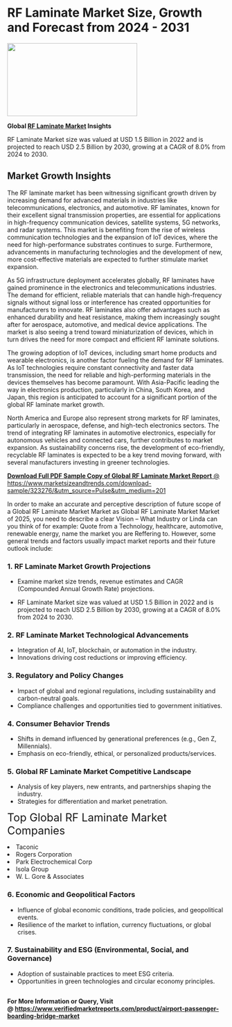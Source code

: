 <H1>RF Laminate Market Size, Growth and Forecast from 2024 - 2031</H1><img class="aligncenter size-medium wp-image-584254" src="https://thirdeyenews.in/wp-content/uploads/2024/09/Global-Market-Research-300x168.jpeg" alt="" width="300" height="168" /><p><strong>Global&nbsp;<a href="https://www.marketsizeandtrends.com/download-sample/323276/&amp;utm_source=Pulse&amp;utm_medium=201">RF Laminate Market</a> Insights</strong></p><p>RF Laminate Market size was valued at USD 1.5 Billion in 2022 and is projected to reach USD 2.5 Billion by 2030, growing at a CAGR of 8.0% from 2024 to 2030.</p><p><h2>Market Growth Insights</h2> <p>The RF laminate market has been witnessing significant growth driven by increasing demand for advanced materials in industries like telecommunications, electronics, and automotive. RF laminates, known for their excellent signal transmission properties, are essential for applications in high-frequency communication devices, satellite systems, 5G networks, and radar systems. This market is benefiting from the rise of wireless communication technologies and the expansion of IoT devices, where the need for high-performance substrates continues to surge. Furthermore, advancements in manufacturing technologies and the development of new, more cost-effective materials are expected to further stimulate market expansion.</p> <p><a href="#"></a></p> <p>As 5G infrastructure deployment accelerates globally, RF laminates have gained prominence in the electronics and telecommunications industries. The demand for efficient, reliable materials that can handle high-frequency signals without signal loss or interference has created opportunities for manufacturers to innovate. RF laminates also offer advantages such as enhanced durability and heat resistance, making them increasingly sought after for aerospace, automotive, and medical device applications. The market is also seeing a trend toward miniaturization of devices, which in turn drives the need for more compact and efficient RF laminate solutions.</p> <p>The growing adoption of IoT devices, including smart home products and wearable electronics, is another factor fueling the demand for RF laminates. As IoT technologies require constant connectivity and faster data transmission, the need for reliable and high-performing materials in the devices themselves has become paramount. With Asia-Pacific leading the way in electronics production, particularly in China, South Korea, and Japan, this region is anticipated to account for a significant portion of the global RF laminate market growth.</p> <p>North America and Europe also represent strong markets for RF laminates, particularly in aerospace, defense, and high-tech electronics sectors. The trend of integrating RF laminates in automotive electronics, especially for autonomous vehicles and connected cars, further contributes to market expansion. As sustainability concerns rise, the development of eco-friendly, recyclable RF laminates is expected to be a key trend moving forward, with several manufacturers investing in greener technologies.</p> <p><a href="#"></p><p><span class=""><strong>Download Full PDF Sample Copy of Global RF Laminate Market Report</strong> @ <a href="https://www.marketsizeandtrends.com/download-sample/323276/&amp;utm_source=Pulse&amp;utm_medium=201" target="_blank">https://www.marketsizeandtrends.com/download-sample/323276/&amp;utm_source=Pulse&amp;utm_medium=201</a></span></p><p>In order to make an accurate and perceptive description of future scope of a Global&nbsp;RF Laminate Market Market as Global&nbsp;RF Laminate Market Market of 2025, you need to describe a clear Vision &ndash; What Industry or Linda can you think of for example: Quote from a Technology, healthcare, automotive, renewable energy, name the market you are Reffering to. However, some general trends and factors usually impact market reports and their future outlook include:</p><h3>1.&nbsp;<strong>RF Laminate Market Growth Projections</strong></h3><ul><li>Examine market size trends, revenue estimates and CAGR (Compounded Annual Growth Rate) projections.</li><li><p>RF Laminate Market size was valued at USD 1.5 Billion in 2022 and is projected to reach USD 2.5 Billion by 2030, growing at a CAGR of 8.0% from 2024 to 2030.</p></li></ul><h3>2.&nbsp;<strong>RF Laminate Market Technological Advancements</strong></h3><ul><li>Integration of AI, IoT, blockchain, or automation in the industry.</li><li>Innovations driving cost reductions or improving efficiency.</li></ul><h3>3.&nbsp;<strong>Regulatory and Policy Changes</strong></h3><ul><li>Impact of global and regional regulations, including sustainability and carbon-neutral goals.</li><li>Compliance challenges and opportunities tied to government initiatives.</li></ul><h3>4.&nbsp;<strong>Consumer Behavior Trends</strong></h3><ul><li>Shifts in demand influenced by generational preferences (e.g., Gen Z, Millennials).</li><li>Emphasis on eco-friendly, ethical, or personalized products/services.</li></ul><h3>5.&nbsp;<strong>Global RF Laminate Market Competitive Landscape</strong></h3><ul><li>Analysis of key players, new entrants, and partnerships shaping the industry.</li><li>Strategies for differentiation and market penetration.</li></ul><p data-pm-slice="1 1 []"><span style="color: inherit; font-family: inherit; font-size: 25px;">Top Global RF Laminate Market Companies</span></p><div class="" data-test-id=""><p><li>Taconic</li><li> Rogers Corporation</li><li> Park Electrochemical Corp</li><li> Isola Group</li><li> W. L. Gore & Associates</li></p></div><h3>6.&nbsp;<strong>Economic and Geopolitical Factors</strong></h3><ul><li>Influence of global economic conditions, trade policies, and geopolitical events.</li><li>Resilience of the market to inflation, currency fluctuations, or global crises.</li></ul><h3>7.&nbsp;<strong>Sustainability and ESG (Environmental, Social, and Governance)</strong></h3><ul><li>Adoption of sustainable practices to meet ESG criteria.</li><li>Opportunities in green technologies and circular economy principles.</li></ul><h2><strong style="font-size: 14px;">For More Information or Query, Visit @&nbsp;</strong><a style="background-color: #ffffff; font-size: 14px;" href="https://www.marketsizeandtrends.com/report/rf-laminate-market/" target="_blank">https://www.verifiedmarketreports.com/product/airport-passenger-boarding-bridge-market</a></h2>
